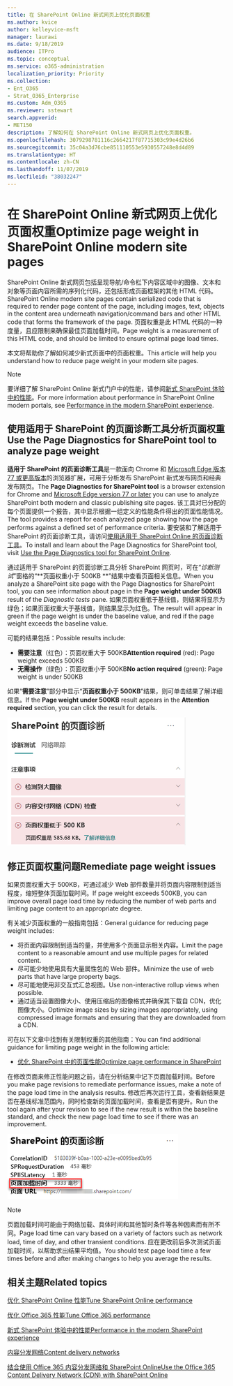 ```yaml
---
title: 在 SharePoint Online 新式网页上优化页面权重
ms.author: kvice
author: kelleyvice-msft
manager: laurawi
ms.date: 9/18/2019
audience: ITPro
ms.topic: conceptual
ms.service: o365-administration
localization_priority: Priority
ms.collection:
- Ent_O365
- Strat_O365_Enterprise
ms.custom: Adm_O365
ms.reviewer: sstewart
search.appverid:
- MET150
description: 了解如何在 SharePoint Online 新式网页上优化页面权重。
ms.openlocfilehash: 3079298781116c2664217f87715303c99e4d26b6
ms.sourcegitcommit: 35c04a3d76cbe851110553e5930557248e8d4d89
ms.translationtype: HT
ms.contentlocale: zh-CN
ms.lasthandoff: 11/07/2019
ms.locfileid: "38032247"
---
```

# <a name="optimize-page-weight-in-sharepoint-online-modern-site-pages"></a><span data-ttu-id="a8b21-103">在 SharePoint Online 新式网页上优化页面权重</span><span class="sxs-lookup"><span data-stu-id="a8b21-103">Optimize page weight in SharePoint Online modern site pages</span></span>

<span data-ttu-id="a8b21-104">SharePoint Online 新式网页包括呈现导航/命令栏下内容区域中的图像、文本和对象等页面内容所需的序列化代码，还包括形成页面框架的其他 HTML 代码。</span><span class="sxs-lookup"><span data-stu-id="a8b21-104">SharePoint Online modern site pages contain serialized code that is required to render page content of the page, including images, text, objects in the content area underneath navigation/command bars and other HTML code that forms the framework of the page.</span></span> <span data-ttu-id="a8b21-105">页面权重是此 HTML 代码的一种度量，且应限制来确保最佳页面加载时间。</span><span class="sxs-lookup"><span data-stu-id="a8b21-105">Page weight is a measurement of this HTML code, and should be limited to ensure optimal page load times.</span></span>

<span data-ttu-id="a8b21-106">本文将帮助你了解如何减少新式页面中的页面权重。</span><span class="sxs-lookup"><span data-stu-id="a8b21-106">This article will help you understand how to reduce page weight in your modern site pages.</span></span>

>[!NOTE]
><span data-ttu-id="a8b21-107">要详细了解 SharePoint Online 新式门户中的性能，请参阅[新式 SharePoint 体验中的性能](https://docs.microsoft.com/sharepoint/modern-experience-performance)。</span><span class="sxs-lookup"><span data-stu-id="a8b21-107">For more information about performance in SharePoint Online modern portals, see [Performance in the modern SharePoint experience](https://docs.microsoft.com/sharepoint/modern-experience-performance).</span></span>

## <a name="use-the-page-diagnostics-for-sharepoint-tool-to-analyze-page-weight"></a><span data-ttu-id="a8b21-108">使用适用于 SharePoint 的页面诊断工具分析页面权重</span><span class="sxs-lookup"><span data-stu-id="a8b21-108">Use the Page Diagnostics for SharePoint tool to analyze page weight</span></span>

<span data-ttu-id="a8b21-109">**适用于 SharePoint 的页面诊断工具**是一款面向 Chrome 和 [Microsoft Edge 版本 77 或更高版本](https://www.microsoftedgeinsider.com/download?form=MI13E8&OCID=MI13E8)的浏览器扩展，可用于分析发布 SharePoint 新式发布网页和经典发布网页。</span><span class="sxs-lookup"><span data-stu-id="a8b21-109">The **Page Diagnostics for SharePoint tool** is a browser extension for Chrome and [Microsoft Edge version 77 or later](https://www.microsoftedgeinsider.com/download?form=MI13E8&OCID=MI13E8) you can use to analyze SharePoint both modern and classic publishing site pages.</span></span> <span data-ttu-id="a8b21-110">该工具对已分配的每个页面提供一个报告，其中显示根据一组定义的性能条件得出的页面性能情况。</span><span class="sxs-lookup"><span data-stu-id="a8b21-110">The tool provides a report for each analyzed page showing how the page performs against a defined set of performance criteria.</span></span> <span data-ttu-id="a8b21-111">要安装和了解适用于 SharePoint 的页面诊断工具，请访问[使用适用于 SharePoint Online 的页面诊断工具](page-diagnostics-for-spo.md)。</span><span class="sxs-lookup"><span data-stu-id="a8b21-111">To install and learn about the Page Diagnostics for SharePoint tool, visit [Use the Page Diagnostics tool for SharePoint Online](page-diagnostics-for-spo.md).</span></span>

<span data-ttu-id="a8b21-112">通过适用于 SharePoint 的页面诊断工具分析 SharePoint 网页时，可在“_诊断测试_”窗格的“\*\*页面权重小于 500KB \*\*”结果中查看页面相关信息。</span><span class="sxs-lookup"><span data-stu-id="a8b21-112">When you analyze a SharePoint site page with the Page Diagnostics for SharePoint tool, you can see information about page in the **Page weight under 500KB** result of the _Diagnostic tests_ pane.</span></span> <span data-ttu-id="a8b21-113">如果页面权重低于基线值，则结果将显示为绿色；如果页面权重大于基线值，则结果显示为红色。</span><span class="sxs-lookup"><span data-stu-id="a8b21-113">The result will appear in green if the page weight is under the baseline value, and red if the page weight exceeds the baseline value.</span></span>

<span data-ttu-id="a8b21-114">可能的结果包括：</span><span class="sxs-lookup"><span data-stu-id="a8b21-114">Possible results include:</span></span>

- <span data-ttu-id="a8b21-115">**需要注意**（红色）：页面权重大于 500KB</span><span class="sxs-lookup"><span data-stu-id="a8b21-115">**Attention required** (red): Page weight exceeds 500KB</span></span>
- <span data-ttu-id="a8b21-116">**无需操作**（绿色）：页面权重小于 500KB</span><span class="sxs-lookup"><span data-stu-id="a8b21-116">**No action required** (green): Page weight is under 500KB</span></span>

<span data-ttu-id="a8b21-117">如果“**需要注意**”部分中显示“**页面权重小于 500KB**”结果，则可单击结果了解详细信息。</span><span class="sxs-lookup"><span data-stu-id="a8b21-117">If the **Page weight under 500KB** result appears in the **Attention required** section, you can click the result for details.</span></span>

![SharePoint 结果请求](media/modern-portal-optimization/pagediag-page-weight.png)

## <a name="remediate-page-weight-issues"></a><span data-ttu-id="a8b21-119">修正页面权重问题</span><span class="sxs-lookup"><span data-stu-id="a8b21-119">Remediate page weight issues</span></span>

<span data-ttu-id="a8b21-120">如果页面权重大于 500KB，可通过减少 Web 部件数量并将页面内容限制到适当程度，缩短整体页面加载时间。</span><span class="sxs-lookup"><span data-stu-id="a8b21-120">If page weight exceeds 500KB, you can improve overall page load time by reducing the number of web parts and limiting page content to an appropriate degree.</span></span>

<span data-ttu-id="a8b21-121">有关减少页面权重的一般指南包括：</span><span class="sxs-lookup"><span data-stu-id="a8b21-121">General guidance for reducing page weight includes:</span></span>

- <span data-ttu-id="a8b21-122">将页面内容限制到适当的量，并使用多个页面显示相关内容。</span><span class="sxs-lookup"><span data-stu-id="a8b21-122">Limit the page content to a reasonable amount and use multiple pages for related content.</span></span>
- <span data-ttu-id="a8b21-123">尽可能少地使用具有大量属性包的 Web 部件。</span><span class="sxs-lookup"><span data-stu-id="a8b21-123">Minimize the use of web parts that have large property bags.</span></span>
- <span data-ttu-id="a8b21-124">尽可能地使用非交互式汇总视图。</span><span class="sxs-lookup"><span data-stu-id="a8b21-124">Use non-interactive rollup views when possible.</span></span>
- <span data-ttu-id="a8b21-125">通过适当设置图像大小、使用压缩后的图像格式并确保其下载自 CDN，优化图像大小。</span><span class="sxs-lookup"><span data-stu-id="a8b21-125">Optimize image sizes by sizing images appropriately, using compressed image formats and ensuring that they are downloaded from a CDN.</span></span>

<span data-ttu-id="a8b21-126">可在以下文章中找到有关限制权重的其他指南：</span><span class="sxs-lookup"><span data-stu-id="a8b21-126">You can find additional guidance for limiting page weight in the following article:</span></span>

- [<span data-ttu-id="a8b21-127">优化 SharePoint 中的页面性能</span><span class="sxs-lookup"><span data-stu-id="a8b21-127">Optimize page performance in SharePoint</span></span>](https://docs.microsoft.com/sharepoint/dev/general-development/optimize-page-performance-in-sharepoint)

<span data-ttu-id="a8b21-128">在修改页面来修正性能问题之前，请在分析结果中记下页面加载时间。</span><span class="sxs-lookup"><span data-stu-id="a8b21-128">Before you make page revisions to remediate performance issues, make a note of the page load time in the analysis results.</span></span> <span data-ttu-id="a8b21-129">修改后再次运行工具，查看新结果是否在基线标准范围内，同时检查新的页面加载时间，查看是否有提升。</span><span class="sxs-lookup"><span data-stu-id="a8b21-129">Run the tool again after your revision to see if the new result is within the baseline standard, and check the new page load time to see if there was an improvement.</span></span>

![页面加载时间结果](media/modern-portal-optimization/pagediag-page-load-time.png)

>[!NOTE]
><span data-ttu-id="a8b21-131">页面加载时间可能由于网络加载、具体时间和其他暂时条件等各种因素而有所不同。</span><span class="sxs-lookup"><span data-stu-id="a8b21-131">Page load time can vary based on a variety of factors such as network load, time of day, and other transient conditions.</span></span> <span data-ttu-id="a8b21-132">应在更改前后多次测试页面加载时间，以帮助求出结果平均值。</span><span class="sxs-lookup"><span data-stu-id="a8b21-132">You should test page load time a few times before and after making changes to help you average the results.</span></span>

## <a name="related-topics"></a><span data-ttu-id="a8b21-133">相关主题</span><span class="sxs-lookup"><span data-stu-id="a8b21-133">Related topics</span></span>

[<span data-ttu-id="a8b21-134">优化 SharePoint Online 性能</span><span class="sxs-lookup"><span data-stu-id="a8b21-134">Tune SharePoint Online performance</span></span>](tune-sharepoint-online-performance.md)

[<span data-ttu-id="a8b21-135">优化 Office 365 性能</span><span class="sxs-lookup"><span data-stu-id="a8b21-135">Tune Office 365 performance</span></span>](tune-office-365-performance.md)

[<span data-ttu-id="a8b21-136">新式 SharePoint 体验中的性能</span><span class="sxs-lookup"><span data-stu-id="a8b21-136">Performance in the modern SharePoint experience</span></span>](https://docs.microsoft.com/sharepoint/modern-experience-performance.md)

[<span data-ttu-id="a8b21-137">内容分发网络</span><span class="sxs-lookup"><span data-stu-id="a8b21-137">Content delivery networks</span></span>](content-delivery-networks.md)

[<span data-ttu-id="a8b21-138">结合使用 Office 365 内容分发网络和 SharePoint Online</span><span class="sxs-lookup"><span data-stu-id="a8b21-138">Use the Office 365 Content Delivery Network (CDN) with SharePoint Online</span></span>](use-office-365-cdn-with-spo.md)
